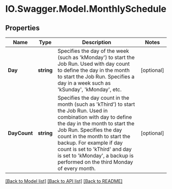 # IO.Swagger.Model.MonthlySchedule
## Properties

Name | Type | Description | Notes
------------ | ------------- | ------------- | -------------
**Day** | **string** | Specifies the day of the week (such as &#39;kMonday&#39;) to start the Job Run. Used with day count to define the day in the month to start the Job Run. Specifies a day in a week such as &#39;kSunday&#39;, &#39;kMonday&#39;, etc. | [optional] 
**DayCount** | **string** | Specifies the day count in the month (such as &#39;kThird&#39;) to start the Job Run. Used in combination with day to define the day in the month to start the Job Run. Specifies the day count in the month to start the backup. For example if day count is set to &#39;kThird&#39; and day is set to &#39;kMonday&#39;, a backup is performed on the third Monday of every month. | [optional] 

[[Back to Model list]](../README.md#documentation-for-models) [[Back to API list]](../README.md#documentation-for-api-endpoints) [[Back to README]](../README.md)


